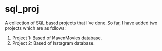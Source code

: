 # sql_proj
A collection of SQL based projects that I've done.
So far, I have added two projects which are as follows:
1. Project 1: Based of MavenMovies database.
2. Project 2: Based of Instagram database.
